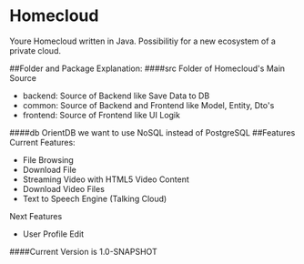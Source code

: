 # Homecloud

Youre Homecloud written in Java. Possibilitiy for a new ecosystem of a private cloud.

##Folder and Package Explanation:
####src 
Folder of Homecloud's Main Source
- backend: Source of Backend like Save Data to DB
- common: Source of Backend and Frontend like Model, Entity, Dto's
- frontend: Source of Frontend like UI Logik  


####db
OrientDB we want to use NoSQL instead of PostgreSQL
##Features
Current Features:
- File Browsing
- Download File
- Streaming Video with HTML5 Video Content
- Download Video Files
- Text to Speech Engine (Talking Cloud)

Next Features
- User Profile Edit


####Current Version is 1.0-SNAPSHOT

